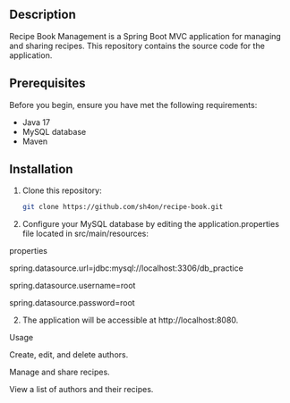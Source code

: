 ## Description

Recipe Book Management is a Spring Boot MVC application for managing and sharing recipes. This repository contains the source code for the application.

## Prerequisites

Before you begin, ensure you have met the following requirements:

- Java 17
- MySQL database
- Maven

## Installation

1. Clone this repository:

   ```bash
   git clone https://github.com/sh4on/recipe-book.git

2. Configure your MySQL database by editing the application.properties file located in src/main/resources:

properties

spring.datasource.url=jdbc:mysql://localhost:3306/db_practice

spring.datasource.username=root

spring.datasource.password=root


2. The application will be accessible at http://localhost:8080.

Usage

Create, edit, and delete authors.

Manage and share recipes.

View a list of authors and their recipes.